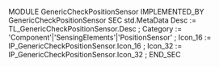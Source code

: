 MODULE GenericCheckPositionSensor IMPLEMENTED_BY  GenericCheckPositionSensor 
SEC std.MetaData
    Desc       := TL_GenericCheckPositionSensor.Desc ;
    Category   := 'Component'|'SensingElements'|'PositionSensor' ;
    Icon_16    := IP_GenericCheckPositionSensor.Icon_16 ;
    Icon_32    := IP_GenericCheckPositionSensor.Icon_32 ;
END_SEC
